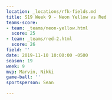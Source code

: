```yaml
---
location: _locations/rfk-fields.md
title: S19 Week 9 - Neon Yellow vs Red
teams-score:
- team: _teams/neon-yellow.html
  score: 25
- team: _teams/red-2.html
  score: 26
field: ''
date: 2019-11-10 10:00:00 -0500
season: 19
week: 9
mvp: Marvin, Nikki
game-ball: ''
sportsperson: Sean

---
```

